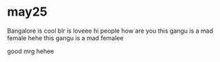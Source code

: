 # may25
Bangalore is cool
blr is loveee
hi people
how are you 
this gangu is a mad female hehe
this gangu is a mad femalee

good mrg hehee